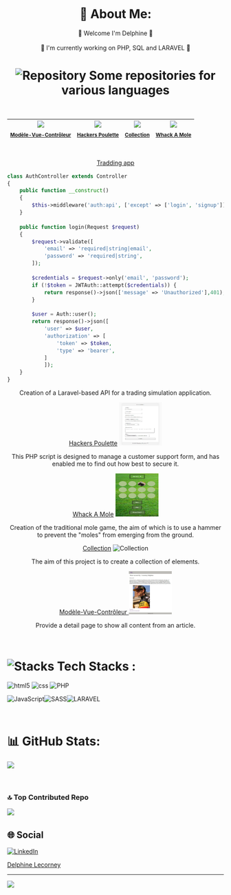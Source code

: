 <div align='center'>
  
# 💫 About Me:

🌱 Welcome I'm Delphine 🌱
<br><br>
🔭 I'm currently working on PHP, SQL and LARAVEL 🔭

# <img src="https://github.com/DelphineLecorney/DelphineLecorney/blob/main/images/git%20repository.png" alt="Repository" height="30" width="30" /> Some repositories for various languages




<br>

| <img src="https://github.com/DelphineLecorney/DelphineLecorney/blob/main/images/ArticleSelected.jpeg" width="150px;"/><br /><sub><b>[Modèle-Vue-Contrôleur ](https://github.com/DelphineLecorney/mvc/blob/main/README.md)</b></sub> | <img src="https://github.com/DelphineLecorney/DelphineLecorney/blob/main/images/Form.jpg" width="150px;"/><br /><sub><b>[Hackers Poulette](https://github.com/DelphineLecorney/hackers-poulette)</b></sub> | <img src="https://github.com/DelphineLecorney/DelphineLecorney/blob/main/images/Collection.JPG" width="150px;"/><br /><sub><b>[Collection](https://github.com/DelphineLecorney/Collection)</b></sub> | <img src="https://github.com/DelphineLecorney/DelphineLecorney/blob/main/images/Wahck-A-Mole.jpg" width="150px;"/><br /><sub><b>[Whack A Mole](https://github.com/DelphineLecorney/Whack-A-Mole)</b></sub> |
| :---: | :---: | :---: | :---: |



<br>




[Tradding app](https://github.com/DelphineLecorney/TraddingApp)
</div>

```php
class AuthController extends Controller
{
    public function __construct()
    {
        $this->middleware('auth:api', ['except' => ['login', 'signup']]);
    }

    public function login(Request $request)
    {
        $request->validate([
            'email' => 'required|string|email',
            'password' => 'required|string',
        ]);

        $credentials = $request->only('email', 'password');
        if (!$token = JWTAuth::attempt($credentials)) {
            return response()->json(['message' => 'Unauthorized'],401);
        }

        $user = Auth::user();
        return response()->json([
            'user' => $user,
            'authorization' => [
                'token' => $token,
                'type' => 'bearer',
            ]
            ]);
    }
}
```
<div align='center'>
<p>Creation of a Laravel-based API for a trading simulation application. </p>

[Hackers Poulette](https://github.com/DelphineLecorney/hackers-poulette)
<img src="https://github.com/DelphineLecorney/hackers-poulette/blob/main/assets/pictures/Form.jpg" alt="Hackers Poulette" height="100" width="100" />
<p>This PHP script is designed to manage a customer support form, and has enabled me to find out how best to secure it.</p>

[Whack A Mole](https://github.com/DelphineLecorney/Whack-A-Mole)
<img src="https://github.com/DelphineLecorney/Whack-A-Mole/blob/main/assets/pictures/CaptureWahck-A-Mole.jpg" alt="Whack A Mole" height="100" width="100" />
<p>Creation of the traditional mole game, the aim of which is to use a hammer to prevent the "moles" from emerging from the ground.</p> 

[Collection](https://github.com/DelphineLecorney/Collection)
<img src="https://github.com/DelphineLecorney/DelphineLecorney/blob/main/images/Collection.JPG" alt="Collection" height="100" width="100" />
<p>The aim of this project is to create a collection of elements.</p>

[Modèle-Vue-Contrôleur ](https://github.com/DelphineLecorney/mvc/blob/main/README.md)
<img src="https://raw.githubusercontent.com/DelphineLecorney/mvc/main/public/pictures/ArticleSelected.JPG" alt="MVC" height="100" width="100" />
<p>Provide a detail page to show all content from an article.</p>

</div>
<br>

# <img src="https://github.com/DelphineLecorney/DelphineLecorney/blob/main/images/Stacks_Logo.png" alt="Stacks" height="40" width="40" /> Tech Stacks :

<p align='left'>
  

<img src="https://github.com/DelphineLecorney/DelphineLecorney/blob/main/images/html.png" alt="html5" height="60" width="60" /> 

<img src="https://github.com/DelphineLecorney/DelphineLecorney/blob/main/images/CSS3.jpg" alt="css" height="60" width="60" /> 

<img src="https://github.com/DelphineLecorney/DelphineLecorney/blob/main/images/php.jpg" alt="PHP" height="60" width="60" /> 

![JavaScript](https://img.shields.io/badge/javascript-%23323330.svg?style=flat&logo=javascript&logoColor=%23F7DF1E)![SASS](https://img.shields.io/badge/SASS-hotpink.svg?style=flat&logo=SASS&logoColor=white)![LARAVEL](https://github.com/DelphineLecorney/DelphineLecorney/blob/main/images/Laravel.JPG)

<br>

# 📊 GitHub Stats:

![](https://github-readme-streak-stats.herokuapp.com/?user=DelphineLecorney&theme=dark&hide_border=false)

<br>

### 🔝 Top Contributed Repo
![](https://github-contributor-stats.vercel.app/api?username=DelphineLecorney&limit=5&theme=dark&combine_all_yearly_contributions=true)
</p>


## 🌐 Social 
[![LinkedIn](https://img.shields.io/badge/LinkedIn-%230077B6.svg?logo=linkedin&logoColor=white)](https://linkedin.com/in/https://www.linkedin.com/in/delphine-lecorney-539781242/) 

<div class="badge-base LI-profile-badge" data-locale="fr_FR" data-size="medium" data-theme="dark" data-type="VERTICAL" data-vanity="delphine-lecorney" data-version="v1"><a class="badge-base__link LI-simple-link" href="https://be.linkedin.com/in/delphine-lecorney?trk=profile-badge">Delphine Lecorney</a></div>
              
---
[![](https://visitcount.itsvg.in/api?id=DelphineLecorney&icon=0&color=0)](https://visitcount.itsvg.in)
